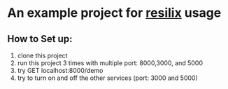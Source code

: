 # An example project for [resilix](https://github.com/alfian853/resilix) usage

## How to Set up:

1. clone this project
2. run this project 3 times with multiple port: 8000,3000, and 5000
3. try GET localhost:8000/demo
4. try to turn on and off the other services (port: 3000 and 5000)

